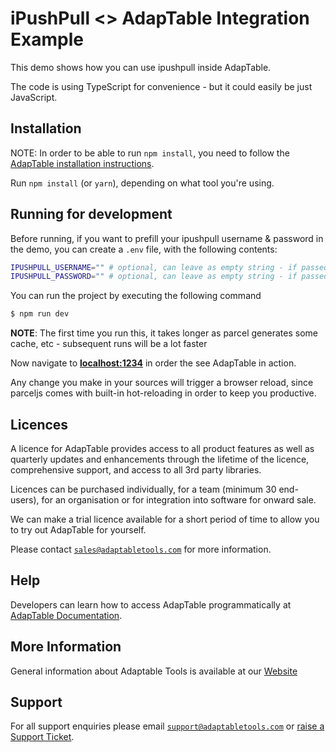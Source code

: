 # iPushPull <> AdapTable Integration Example

This demo shows how you can use ipushpull inside AdapTable.

The code is using TypeScript for convenience - but it could easily be just JavaScript.

## Installation

NOTE: In order to be able to run `npm install`, you need to follow the [AdapTable installation instructions](https://docs.adaptabletools.com/learn/dev-guide-getting-started).

Run `npm install` (or `yarn`), depending on what tool you're using.

## Running for development

Before running, if you want to prefill your ipushpull username & password in the demo, you can create a `.env` file, with the following contents:

```sh
IPUSHPULL_USERNAME="" # optional, can leave as empty string - if passed, will prefill your username in the IPushPull login dialog
IPUSHPULL_PASSWORD="" # optional, can leave as empty string - if passed, will prefill your password in the IPushPull login dialog
```

You can run the project by executing the following command

```sh
$ npm run dev
```

**NOTE**: The first time you run this, it takes longer as parcel generates some cache, etc - subsequent runs will be a lot faster

Now navigate to **[localhost:1234](http://localhost:1234)** in order the see AdapTable in action.

Any change you make in your sources will trigger a browser reload, since parceljs comes with built-in hot-reloading in order to keep you productive.

## Licences

A licence for AdapTable provides access to all product features as well as quarterly updates and enhancements through the lifetime of the licence, comprehensive support, and access to all 3rd party libraries.

Licences can be purchased individually, for a team (minimum 30 end-users), for an organisation or for integration into software for onward sale.

We can make a trial licence available for a short period of time to allow you to try out AdapTable for yourself.

Please contact [`sales@adaptabletools.com`](mailto:sales@adaptabletools.com) for more information.

## Help

Developers can learn how to access AdapTable programmatically at [AdapTable Documentation](https://docs.adaptabletools.com).

## More Information

General information about Adaptable Tools is available at our [Website](http://www.adaptabletools.com)

## Support

For all support enquiries please email [`support@adaptabletools.com`](mailto:support@adaptabletools.com) or [raise a Support Ticket](https://adaptabletools.zendesk.com/hc/en-us/requests/new).
